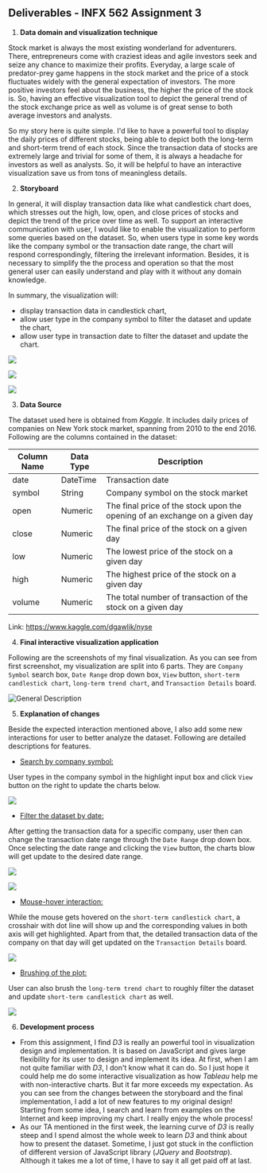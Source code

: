 ## Deliverables - INFX 562 Assignment 3

1. **Data domain and visualization technique**

Stock market is always the most existing wonderland for adventurers. There, entrepreneurs come with craziest ideas and agile investors seek and seize any chance to maximize their profits. Everyday, a large scale of predator-prey game happens in the stock market and the price of a stock fluctuates widely with the general expectation of investors. The more positive investors feel about the business, the higher the price of the stock is. So, having an effective visualization tool to depict the general trend of the stock exchange price as well as volume is of great sense to both average investors and analysts.

So my story here is quite simple. I'd like to have a powerful tool to display the daily prices of different stocks, being able to depict both the long-term and short-term trend of each stock. Since the transaction data of stocks are extremely large and trivial for some of them, it is always a headache for investors as well as analysts. So, it will be helpful to have an interactive visualization save us from tons of meaningless details. 

2. **Storyboard**

In general, it will display transaction data like what candlestick chart does, which stresses out the high, low, open, and close prices of stocks and depict the trend of the price over time as well. To support an interactive communication with user, I would like to enable the visualization to perform some queries based on the dataset. So, when users type in some key words like the company symbol or the transaction date range, the chart will respond correspondingly, filtering the irrelevant information. Besides, it is necessary to simplify the the process and operation so that the most general user can easily understand and play with it without any domain knowledge. 

In summary, the visualization will:

- display transaction data in candlestick chart,
- allow user type in the company symbol to filter the dataset and update the chart,
- allow user type in transaction date to filter the dataset and update the chart.

![](https://github.com/aswfan/MarkdownPhoto/raw/master/myPhotos/storyboard4.JPG)

![](https://github.com/aswfan/MarkdownPhoto/raw/master/myPhotos/storyboard2.JPG)

![](https://github.com/aswfan/MarkdownPhoto/raw/master/myPhotos/storyboard3.JPG)



3. **Data Source**

The dataset used here is obtained from *Kaggle*. It includes daily prices of companies on New York stock market, spanning from 2010 to the end 2016. Following are the columns contained in the dataset:

| Column Name | Data Type | Description                              |
| ----------- | --------- | ---------------------------------------- |
| date        | DateTime  | Transaction date                         |
| symbol      | String    | Company symbol on the stock market       |
| open        | Numeric   | The final price of the stock upon the opening of an exchange on a given day |
| close       | Numeric   | The final price of the stock on a given day |
| low         | Numeric   | The lowest price of the stock on a given day |
| high        | Numeric   | The highest price of the stock on a given day |
| volume      | Numeric   | The total number of transaction of the stock on a given day |

Link: https://www.kaggle.com/dgawlik/nyse

4. **Final interactive visualization application**

Following are the screenshots of my final visualization. As you can see from first screenshot, my visualization are split into 6 parts. They are `Company Symbol` search box, `Date Range` drop down box, `View` button, `short-term candlestick chart`, `long-term trend chart`, and `Transaction Details` board.

![General Description](https://github.com/aswfan/MarkdownPhoto/raw/master/myPhotos/a3-1.png)

5. **Explanation of changes**

Beside the expected interaction mentioned above, I also add some new interactions for user to better analyze the dataset. Following are detailed descriptions for features.

- <u>Search by company symbol:</u>

User types in the company symbol in the highlight input box and click `View` button on the right to update the charts below. 

![](https://github.com/aswfan/MarkdownPhoto/raw/master/myPhotos/a3-2.png)

- <u>Filter the dataset by date:</u>

After getting the transaction data for a specific company, user then can change the transaction date range through the `Date Range` drop down box. Once selecting the date range and clicking the `View` button, the charts blow will get update to the desired date range.

![](https://github.com/aswfan/MarkdownPhoto/raw/master/myPhotos/a3-3.png)

![](https://github.com/aswfan/MarkdownPhoto/raw/master/myPhotos/a3-6.png)

- <u>Mouse-hover interaction:</u>

While the mouse gets hovered on the `short-term candlestick chart`, a crosshair with dot line will show up and the corresponding values in both axis will get highlighted. Apart from that, the detailed transaction data of the company on that day will get updated on the `Transaction Details` board.

![](https://github.com/aswfan/MarkdownPhoto/raw/master/myPhotos/a3-4.png)

- <u>Brushing of the plot:</u>

User can also brush the `long-term trend chart` to roughly filter the dataset and update `short-term candlestick chart` as well. 

![](https://github.com/aswfan/MarkdownPhoto/raw/master/myPhotos/a3-5.png)

6. **Development process**

- From this assignment, I find *D3* is really an powerful tool in visualization design and implementation. It is based on JavaScript and gives large flexibility for its user to design and implement its idea. At first, when I am not quite familiar with *D3*, I don't know what it can do. So I just hope it could help me do some interactive visualization as how *Tableau* help me with non-interactive charts. But it far more exceeds my expectation. As you can see from the changes between the storyboard and the final implementation, I add a lot of new features to my original design! Starting from some idea, I search and learn from examples on the Internet and keep improving my chart. I really enjoy the whole process!
- As our TA mentioned in the first week, the learning curve of *D3* is really steep and I spend almost the whole week to learn *D3* and think about how to present the dataset. Sometime, I just got stuck in the confliction of different version of JavaScript library (*JQuery* and *Bootstrap*). Although it takes me a lot of time, I have to say it all get paid off at last. 





